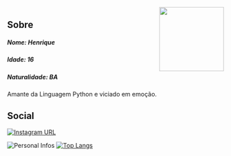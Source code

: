 <img align="right" width="150" height="150" src="https://i.pinimg.com/564x/2f/9c/11/2f9c11f9e55efbf1791f12c06d60729b.jpg">

## Sobre

##### Nome: Henrique
##### Idade: 16
##### Naturalidade: BA

Amante da Linguagem Python e viciado em emoção.

## Social
[![Instagram URL](https://img.shields.io/twitter/url?color=%231DA1F2&label=Siga-me&logo=instagram&logoColor=%231DA1F2&style=flat-square&url=https://www.instagram.com/http.neo_/)](https://www.instagram.com/http.neo_/)

![Personal Infos](https://github-readme-stats.vercel.app/api?username=HenriqueNeo&show_icons=true&count_private=true&show_icons=true&icon_color=9d0af5&title_color=9d0af5&text_color=33333B&hide_border=true)
[![Top Langs](https://github-readme-stats.vercel.app/api/top-langs/?username=HenriqueNeo&hide=html,css&layout=compact&count_private=true&title_color=9d0af5&hide_border=true)](https://github.com/HenriqueNeo)
